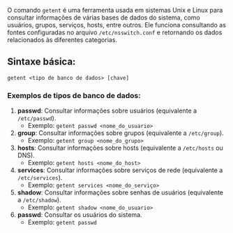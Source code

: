 O comando `getent` é uma ferramenta usada em sistemas Unix e Linux para consultar informações de várias bases de dados do sistema, como usuários, grupos, serviços, hosts, entre outros. Ele funciona consultando as fontes configuradas no arquivo `/etc/nsswitch.conf` e retornando os dados relacionados às diferentes categorias.

## Sintaxe básica:
```
getent <tipo de banco de dados> [chave]
```

### Exemplos de tipos de banco de dados:

1. **passwd**: Consultar informações sobre usuários (equivalente a `/etc/passwd`).
    - Exemplo: `getent passwd <nome_do_usuario>`
2. **group**: Consultar informações sobre grupos (equivalente a `/etc/group`).
    - Exemplo: `getent group <nome_do_grupo>`
3. **hosts**: Consultar informações sobre hosts (equivalente a `/etc/hosts` ou DNS).
    - Exemplo: `getent hosts <nome_do_host>`
4. **services**: Consultar informações sobre serviços de rede (equivalente a `/etc/services`).
    - Exemplo: `getent services <nome_do_serviço>`
5. **shadow**: Consultar informações sobre senhas de usuários (equivalente a `/etc/shadow`).
    - Exemplo: `getent shadow <nome_do_usuario>`
6. **passwd**: Consultar os usuários do sistema.
    - Exemplo: `getent passwd`